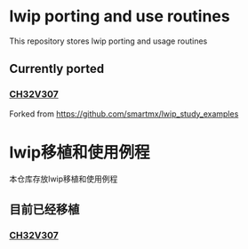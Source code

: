 # lwip porting and use routines

This repository stores lwip porting and usage routines

## Currently ported

### [CH32V307](https://github.com/ddrown/ch32v307-lwip/tree/main/CH32V307)

Forked from https://github.com/smartmx/lwip_study_examples

# lwip移植和使用例程

本仓库存放lwip移植和使用例程

## 目前已经移植

### [CH32V307](https://github.com/smartmx/lwip_study_examples/tree/main/CH32V307)
